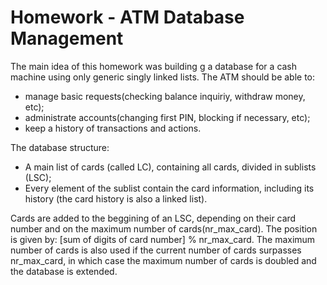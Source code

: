 # Homework - ATM Database Management #

The main idea of this homework was building g a database for a cash machine using only generic singly linked lists. The ATM should be able to:
  * manage basic requests(checking balance inquiriy, withdraw money, etc);
  * administrate accounts(changing first PIN, blocking if necessary, etc);
  * keep a history of transactions and actions.

The database structure: 
* A main list of cards (called LC), containing all cards, divided in sublists (LSC);
* Every element of the sublist contain the card information, including its history
(the card history is also a linked list).

Cards are added to the beggining of an LSC, depending on their card number and on the maximum number of cards(nr_max_card). The position is given by:  [sum of digits of card number] % nr_max_card. The maximum number of cards is also used if the current number of cards surpasses nr_max_card, in which case the maximum number of cards is doubled and the database is extended.
